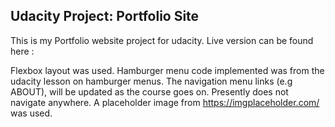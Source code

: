 ## Udacity Project: Portfolio Site
This is my Portfolio website project for udacity. Live version can be found here :

Flexbox layout was used. Hamburger menu code implemented was from the udacity lesson on hamburger menus. The navigation menu links (e.g ABOUT), will be updated as the course goes on. Presently does not navigate anywhere.  A placeholder image from https://imgplaceholder.com/ was used. 
